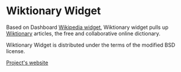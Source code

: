 Wiktionary Widget
=================

Based on Dashboard [Wikipedia widget](http://www.whatsinthehouse.com/widgets/), Wiktionary widget pulls up [Wiktionary](http://en.wiktionary.org) articles, the free and collaborative online dictionary.

Wiktionary Widget is distributed under the terms of the modified BSD license.

[Project's website](http://goddess-gate.com/projects/en/osx/wiktionary)
